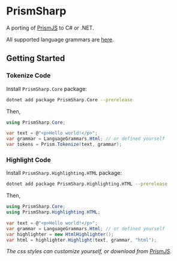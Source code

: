 # PrismSharp

A porting of [PrismJS](https://github.com/PrismJS/prism) to C# or .NET.

All supported language grammars are [here](https://github.com/tatwd/prism-sharp/tree/main/PrismSharp.Core/Languages).

## Getting Started

### Tokenize Code

Install `PrismSharp.Core` package:
```sh
dotnet add package PrismSharp.Core --prerelease
```

Then,
```csharp
using PrismSharp.Core;

var text = @"<p>Hello world!</p>";
var grammar = LanguageGrammars.Html; // or defined yourself
var tokens = Prism.Tokenize(text, grammar);
```

### Highlight Code

Install `PrismSharp.Highlighting.HTML` package:
```sh
dotnet add package PrismSharp.Highlighting.HTML --prerelease
```

Then,
```csharp
using PrismSharp.Core;
using PrismSharp.Highlighting.HTML;

var text = @"<p>Hello world!</p>";
var grammar = LanguageGrammars.Html; // or defined yourself
var highlighter = new HtmlHighlighter();
var html = highlighter.Highlight(text, grammar, "html");
```

_The css styles can customize yourself, or download from [PrismJS](https://prismjs.com/download.html)._
